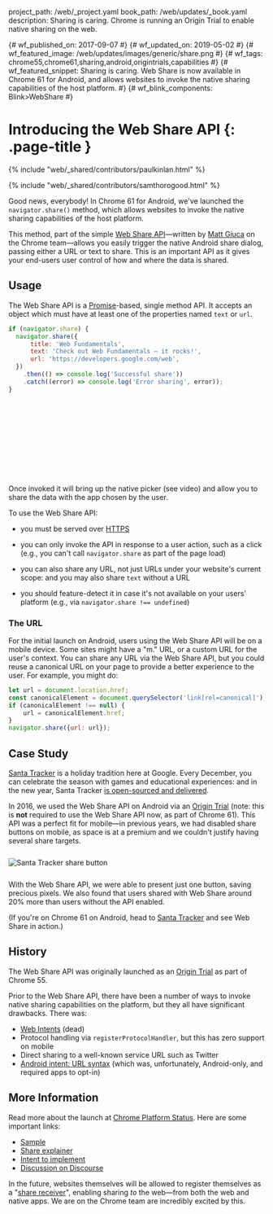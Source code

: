 project_path: /web/_project.yaml
book_path: /web/updates/_book.yaml
description: Sharing is caring. Chrome is running an Origin Trial to enable native sharing on the web.

{# wf_published_on: 2017-09-07 #}
{# wf_updated_on: 2019-05-02 #}
{# wf_featured_image: /web/updates/images/generic/share.png #}
{# wf_tags: chrome55,chrome61,sharing,android,origintrials,capabilities #}
{# wf_featured_snippet: Sharing is caring. Web Share is now available in Chrome 61 for Android, and allows websites to invoke the native sharing capabilities of the host platform. #}
{# wf_blink_components: Blink>WebShare #}

# Introducing the Web Share API {: .page-title }

{% include "web/_shared/contributors/paulkinlan.html" %}

{% include "web/_shared/contributors/samthorogood.html" %}

Good news, everybody! In Chrome 61 for Android, we've launched the `navigator.share()` method,
which allows websites to invoke the native sharing capabilities of the host platform.

This method, part of the simple [Web Share API](https://wicg.github.io/web-share/)—written by
[Matt Giuca](https://twitter.com/mgiuca) on the Chrome team—allows you easily trigger the native
Android share dialog, passing either a URL or text to share. This is an important API as it gives
your end-users user control of how and where the data is shared.

## Usage

The Web Share API is a
[Promise](/web/fundamentals/getting-started/primers/promises)-based, single method API.
It accepts an object which must have at least one of the properties named `text` or `url`.

```js
if (navigator.share) {
  navigator.share({
      title: 'Web Fundamentals',
      text: 'Check out Web Fundamentals — it rocks!',
      url: 'https://developers.google.com/web',
  })
    .then(() => console.log('Successful share'))
    .catch((error) => console.log('Error sharing', error));
}
```

<div class="video-wrapper">
  <iframe class="devsite-embedded-youtube-video" data-video-id="lhUzYxCvWew"
          data-autohide="1" data-showinfo="0" frameborder="0" allowfullscreen>
  </iframe>
</div>

Once invoked it will bring up the native picker (see video) and allow you to
share the data with the app chosen by the user.

<div class="clearfix"></div>

To use the Web Share API:

* you must be served over [HTTPS](https://www.chromium.org/Home/chromium-security/prefer-secure-origins-for-powerful-new-features)

* you can only invoke the API in response to a user action, such as a click
  (e.g., you can't call `navigator.share` as part of the page load)

* you can also share any URL, not just URLs under your website's current scope: and you
  may also share `text` without a URL

* you should feature-detect it in case it's not available on your users' platform
  (e.g., via `navigator.share !== undefined`)

### The URL

For the initial launch on Android, users using the Web Share API will be on a mobile device.
Some sites might have a "m." URL, or a custom URL for the user's context. You can share any URL
via the Web Share API, but you could reuse a canonical URL on your page to provide a better
experience to the user. For example, you might do:

```js
let url = document.location.href;
const canonicalElement = document.querySelector('link[rel=canonical]');
if (canonicalElement !== null) {
    url = canonicalElement.href;
}
navigator.share({url: url});
```

## Case Study

[Santa Tracker](https://santatracker.google.com) is a holiday tradition here at
Google. Every December, you can celebrate the season with games and educational
experiences: and in the new year, Santa Tracker [is open-sourced and delivered](https://developers.googleblog.com/2017/04/santa-tracker-open-sourced-and-delivered.html).

In 2016, we used the Web Share API on Android via an
[Origin Trial](https://github.com/GoogleChrome/OriginTrials/blob/gh-pages/developer-guide.md)
(note: this is **not** required to use the Web Share API now, as part of Chrome 61). This
API was a perfect fit for mobile—in previous years, we had disabled share buttons on mobile,
as space is at a premium and we couldn't justify having several share targets.

<img alt="Santa Tracker share button" src="/web/updates/images/2016/10/santa-phone.png"
  style="margin: 12px auto;"/>

With the Web Share API, we were able to present just one button, saving precious
pixels. We also found that users shared with Web Share around 20% more than users
without the API enabled.

(If you're on Chrome 61 on Android, head to
[Santa Tracker](https://santatracker.google.com) and see Web Share in action.)

## History

The Web Share API was originally launched as an
[Origin Trial](https://github.com/GoogleChrome/OriginTrials/blob/gh-pages/developer-guide.md)
as part of Chrome 55.

Prior to the Web Share API, there have been a number of ways to invoke native sharing
capabilities on the platform, but they all have significant drawbacks. There was:

* [Web Intents](https://en.wikipedia.org/wiki/Paul_Kinlan) (dead)
* Protocol handling via `registerProtocolHandler`, but this has zero support on mobile
* Direct sharing to a well-known service URL such as Twitter
* [Android intent: URL syntax](https://paul.kinlan.me/sharing-natively-on-android-from-the-web/)
  (which was, unfortunately, Android-only, and required apps to opt-in)

## More Information

Read more about the launch at
[Chrome Platform Status](https://www.chromestatus.com/features/5668769141620736). Here
are some important links:

* [Sample](https://github.com/mgiuca/web-share/blob/master/demos/share.html)
* [Share explainer](https://github.com/WICG/web-share/blob/master/docs/explainer.md)
* [Intent to implement](https://groups.google.com/a/chromium.org/forum/#!msg/blink-dev/1BOhy5av8MQ/8LqNvS5TAQAJ)
* [Discussion on Discourse](https://discourse.wicg.io/t/web-share-api-for-sharing-content-to-arbitrary-destination/1561/3)

In the future, websites themselves will be allowed to register themselves as a
"[share receiver](https://www.chromestatus.com/features/5662315307335680)", enabling
sharing _to_ the web—from both the web and native apps. We are on the Chrome team are incredibly
excited by this.

<link rel="alternate" type="application/rss+xml" title="Web Shows from Google Developers (RSS)" href="/web/shows/rss.xml">
<link rel="alternate" type="application/atom+xml" title="Web Shows from Google Developers (ATOM)" href="/web/shows/atom.xml">


